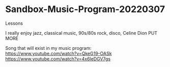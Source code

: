 # Sandbox-Music-Program-20220307
Lessons

I really enjoy jazz, classical music, 90s/80s rock, disco, Celine Dion PUT MORE

Song that will exist in my music program:
<br> https://www.youtube.com/watch?v=QkeG19-OASk
<br> https://www.youtube.com/watch?v=4x6leDGV7gs
